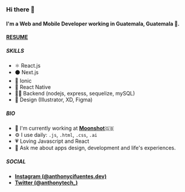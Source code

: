 ### Hi there 👋

#### I'm a Web and Mobile Developer working in Guatemala, Guatemala 🚀.
#### [**RESUME**](https://drive.google.com/file/d/1fpMZ7iHZkpb75T_5kod_i7mWlYGaT45c/view?usp=sharing)

##### SKILLS

- ⚛️ React.js
- ⚫ Next.js
- 🔵 Ionic
- 🧿 React Native
- 👨‍💻 Backend (nodejs, express, sequelize, mySQL)
- 🎨 Design (Illustrator, XD, Figma)

##### BIO

- 🏢 I'm currently working at [**Moonshot**](https://www.moonshot.partners/)🇬🇧
- ⚙️ I use daily: `.js`, `.html`, `.css`, `.ai`
- 💗 Loving Javascript and React
- 💬 Ask me about apps design, development and life's experiences. 



##### SOCIAL
- [**Instagram (@anthonycifuentes.dev)**](https://www.instagram.com/anthonycifuentes.dev/)
- [**Twitter (@anthonytech_)**](https://twitter.com/anthonytech_)
